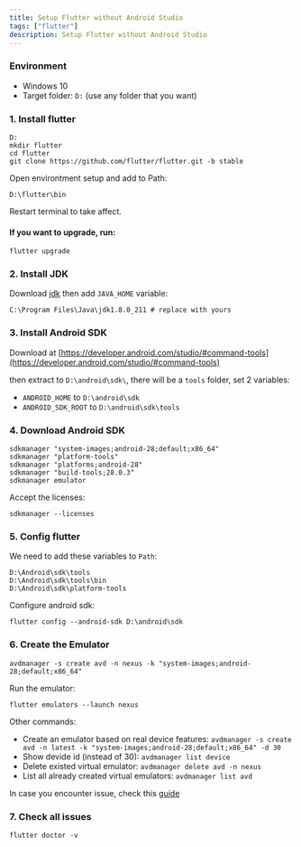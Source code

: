 ```yaml
---
title: Setup Flutter without Android Studio
tags: ["flutter"]
description: Setup Flutter without Android Studio
---
```


### Environment

- Windows 10
- Target folder: `D:` (use any folder that you want)

### 1. Install flutter

```
D:
mkdir flutter
cd flutter
git clone https://github.com/flutter/flutter.git -b stable
```

Open environtment setup and add to Path:

```
D:\flutter\bin
```

Restart terminal to take affect.

#### If you want to upgrade, run:

```
flutter upgrade
```

### 2. Install JDK

Download [jdk](https://www.oracle.com/java/technologies/javase-jdk13-downloads.html) then add `JAVA_HOME` variable:

```
C:\Program Files\Java\jdk1.8.0_211 # replace with yours
```

### 3. Install Android SDK

Download at [https://developer.android.com/studio/#command-tools](https://developer.android.com/studio/#command-tools)

then extract to `D:\android\sdk\`, there will be a `tools` folder, set 2 variables:

- `ANDROID_HOME` to `D:\android\sdk`
- `ANDROID_SDK_ROOT` to `D:\android\sdk\tools`

### 4. Download Android SDK

```
sdkmanager "system-images;android-28;default;x86_64"
sdkmanager "platform-tools"
sdkmanager "platforms;android-28"
sdkmanager "build-tools;28.0.3"
sdkmanager emulator
```

Accept the licenses:

```
sdkmanager --licenses
```

### 5. Config flutter

We need to add these variables to `Path`:

```
D:\Android\sdk\tools
D:\Android\sdk\tools\bin
D:\Android\sdk\platform-tools
```

Configure android sdk:

```
flutter config --android-sdk D:\android\sdk
```

### 6. Create the Emulator

```
avdmanager -s create avd -n nexus -k "system-images;android-28;default;x86_64"
```

Run the emulator:

```
flutter emulators --launch nexus
```

Other commands:

- Create an emulator based on real device features: `avdmanager -s create avd -n latest -k "system-images;android-28;default;x86_64" -d 30`
- Show devide id (instead of 30): `avdmanager list device`
- Delete existed virtual emulator: `avdmanager delete avd -n nexus`
- List all already created virtual emulators: `avdmanager list avd`

In case you encounter issue, check this [guide](https://github.com/oclockvn/oclockvn.github.io/issues/34)

### 7. Check all issues

```
flutter doctor -v
```
